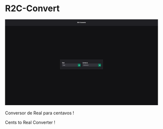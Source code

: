# R2C-Convert


![alt text](public/img.png)

Conversor de Real para centavos !


Cents to Real Converter !